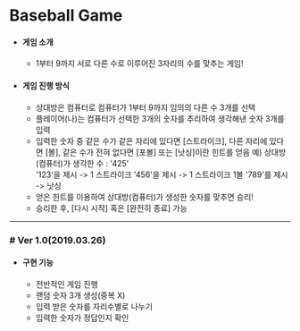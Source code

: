# Baseball Game

- #### 게임 소개

  - 1부터 9까지 서로 다른 수로 이루어진 3자리의 수를 맞추는 게임!

  

- #### 게임 진행 방식

  - 상대방은 컴퓨터로 컴퓨터가 1부터 9까지 임의의 다른 수 3개를 선택
  - 플레이어(나)는 컴퓨터가 선택한 3개의 숫자를 추리하여 생각해낸 숫자 3개를 입력
  - 입력한 숫자 중 같은 수가 같은 자리에 있다면 [스트라이크], 다른 자리에 있다면 [볼], 같은 수가 전혀 없다면 [포볼] 또는 [낫싱]이란 힌트를 얻음
    예) 상대방(컴퓨터)가 생각한 수 : '425'  
         '123'을 제시 -> 1 스트라이크
         '456'을 제시 -> 1 스트라이크 1볼
         '789'를 제시 -> 낫싱
  - 얻은 힌트를 이용하여 상대방(컴퓨터)가 생성한 숫자를 맞추면 승리!
  - 승리한 후, [다시 시작] 혹은 [완전히 종료] 가능

---

### # Ver 1.0(2019.03.26)

* #### 구현 기능

  * 전반적인 게임 진행
  * 랜덤 숫자 3개 생성(중복 X)
  * 입력 받은 숫자를 자리수별로 나누기
  * 입력한 숫자가 정답인지 확인

